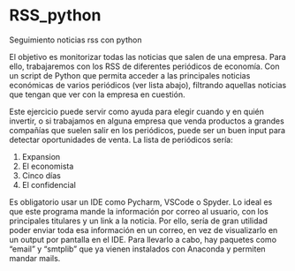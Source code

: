 # RSS_python
Seguimiento noticias rss con python

El objetivo es monitorizar todas las noticias que salen de una empresa. Para ello, trabajaremos con los RSS de diferentes periódicos de economía. Con un script de Python que permita acceder a las principales noticias económicas de varios periódicos (ver lista abajo), filtrando aquellas noticias que tengan que ver con la empresa en cuestión.

Este ejercicio puede servir como ayuda para elegir cuando y en quién invertir, o si trabajamos en alguna empresa que venda productos a grandes compañías que suelen salir en los periódicos, puede ser un buen input para detectar oportunidades de venta.
La lista de periódicos sería:
1.	Expansion
2.	El economista
3.	Cinco días
4.	El confidencial

Es obligatorio usar un IDE como Pycharm, VSCode o Spyder.
Lo ideal es que este programa mande la información por correo al usuario, con los principales titulares y un link a la noticia. Por ello, sería de gran utilidad poder enviar toda esa información en un correo, en vez de visualizarlo en un output por pantalla en el IDE. Para llevarlo a cabo, hay paquetes como “email” y “smtplib” que ya vienen instalados con Anaconda y permiten mandar mails.
